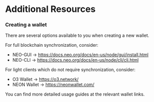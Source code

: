 # Additional Resources

### Creating a wallet
There are several options available to you when creating a new wallet.

For full blockchain synchronization, consider:

- NEO-GUI -> https://docs.neo.org/docs/en-us/node/gui/install.html
- NEO-CLI -> https://docs.neo.org/docs/en-us/node/cli/cli.html

For light clients which do not require synchronization, consider:

- O3 Wallet -> https://o3.network/
- NEON Wallet -> https://neonwallet.com/

You can find more detailed usage guides at the relevant wallet links.
